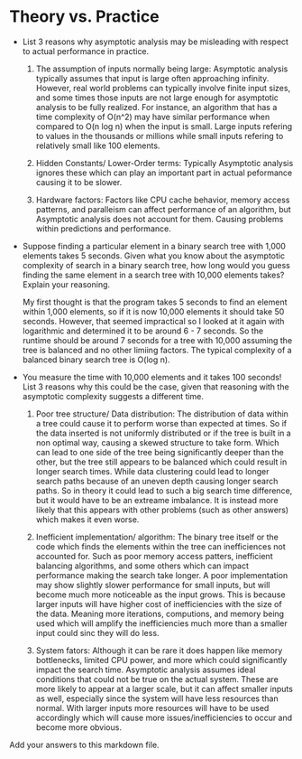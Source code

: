 # Theory vs. Practice

- List 3 reasons why asymptotic analysis may be misleading with respect to
  actual performance in practice.
  
  1. The assumption of inputs normally being large: Asymptotic analysis typically assumes that input is large often approaching infinity. However, real world problems can typically involve finite input sizes, and some times those inputs are not large enough for asymptotic analysis to be fully realized. For instance, an algorithm that has a time complexity of O(n^2) may have similar performance when compared to O(n log n) when the input is small. Large inputs refering to values in the thousands or millions while small inputs refering to relatively small like 100 elements.

  2. Hidden Constants/ Lower-Order terms: Typically Asymptotic analysis ignores these which can play an important part in actual peformance causing it to be slower.

  3. Hardware factors: Factors like CPU cache behavior, memory access patterns, and paralleism can affect performance of an algorithm, but Asymptotic analysis does not account for them. Causing problems within predictions and performance.

- Suppose finding a particular element in a binary search tree with 1,000
  elements takes 5 seconds. Given what you know about the asymptotic complexity
  of search in a binary search tree, how long would you guess finding the same
  element in a search tree with 10,000 elements takes? Explain your reasoning.

  My first thought is that the program takes 5 seconds to find an element within 1,000 elements, so if it is now 10,000 elements it should take 50 seconds. However, that seemed impractical so I looked at it again with logarithmic and determined it to be around 6 - 7 seconds. So the runtime should be around 7 seconds for a tree with 10,000 assuming the tree is balanced and no other limiing factors. The typical complexity of a balanced binary search tree is O(log n).


- You measure the time with 10,000 elements and it takes 100 seconds! List 3
  reasons why this could be the case, given that reasoning with the asymptotic
  complexity suggests a different time.
  
  1. Poor tree structure/ Data distribution: The distribution of data within a tree could cause it to perform worse than expected at times. So if the data inserted is not uniformly distributed or if the tree is built in a non optimal way, causing a skewed structure to take form. Which can lead to one side of the tree being significantly deeper than the other, but the tree still appears to be balanced which could result in longer search times. While data clustering could lead to longer search paths because of an uneven depth causing longer search paths. So in theory it could lead to such a big search time difference, but it would have to be an extreame imbalance. It is instead more likely that this appears with other problems (such as other answers) which makes it even worse.

  2. Inefficient implementation/ algorithm: The binary tree itself or the code which finds the elements within the tree can inefficiences not accounted for. Such as poor memory access patters, inefficient balancing algorithms, and some others which can impact performance making the search take longer. A poor implementation may show slightly slower performance for small inputs, but will become much more noticeable as the input grows. This is because larger inputs will have higher cost of inefficiencies with the size of the data. Meaning more iterations, computions, and memory being used which will amplify the inefficiencies much more than a smaller input could sinc they will do less.

  3. System fators: Although it can be rare it does happen like memory bottlenecks, limited CPU power, and more which could significantly impact the search time. Asymptotic analysis assumes ideal conditions that could not be true on the actual system. These are more likely to appear at a larger scale, but it can affect smaller inputs as well, especially since the system will have less resources than normal. With larger inputs more resources will have to be used accordingly which will cause more issues/inefficiencies to occur and become more obvious.

Add your answers to this markdown file.
